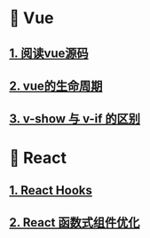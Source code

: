 # 🌈 Vue

## [1. 阅读vue源码](vue/studyVue)
## [2. vue的生命周期](vue/lifeCycle)
## [3. v-show 与 v-if 的区别](vue/if&show)

# 🌈 React

## [1. React Hooks](react/reactHooks)
## [2. React 函数式组件优化](react/reactFunction)

